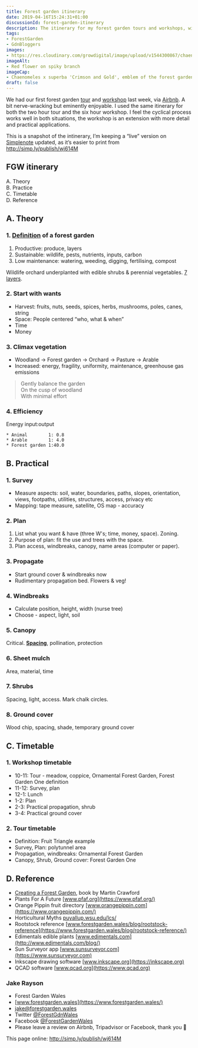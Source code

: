 ```yaml
---
title: Forest garden itinerary
date: 2019-04-16T15:24:31+01:00
discussionId: forest-garden-itinerary
description: The itinerary for my forest garden tours and workshops, with a link to a “live” page that will be kept up-to-date. 
tags: 
- ForestGarden
- GdnBloggers
images: 
- https://res.cloudinary.com/growdigital/image/upload/v1544300867/chaenomeles-41478572351.jpg
imageAlt: 
- Red flower on spiky branch
imageCap:
- Chaenomeles x superba 'Crimson and Gold', emblem of the forest garden
draft: false
---
```


We had our first forest garden [tour](/tour/) and [workshop](/workshop/) last week, via [Airbnb](https://www.airbnb.co.uk/users/show/233536194). A bit nerve-wracking but eminently enjoyable. I used the same itinerary for both the two hour tour and the six hour workshop. I feel the cyclical process works well in both situations, the workshop is an extension with more detail and practical applications.

This is a snapshot of the intinerary, I’m keeping a “live” version on [Simplenote](https://simplenote.com) updated, as it’s easier to print from <http://simp.ly/publish/wj614M>

## FGW itinerary

A. Theory  
B. Practice  
C. Timetable  
D. Reference

## A. Theory

### 1. [Definition](https://www.forestgarden.wales/blog/what-is-a-forest-garden/) of a forest garden

1. Productive: produce, layers
2. Sustainable: wildlife, pests, nutrients, inputs, carbon
3. Low maintenance: watering, weeding, digging, fertilising, compost

Wildlife orchard underplanted with edible shrubs & perennial vegetables. [7 layers](https://www.forestgarden.wales/blog/seven-layers-forest-garden/).

### 2. Start with wants

* Harvest: fruits, nuts, seeds, spices, herbs, mushrooms, poles, canes, string
* Space: People centered “who, what & when”
* Time
* Money

### 3. Climax vegetation

* Woodland -> Forest garden -> Orchard -> Pasture -> Arable
* Increased: energy, fragility, uniformity, maintenance, greenhouse gas emissions

> Gently balance the garden  
> On the cusp of woodland  
> With minimal effort  

### 4. Efficiency

Energy input:output
```
* Animal        1: 0.8
* Arable        1: 4.0
* Forest garden 1:40.0
```
<!--BREAK-->
## B. Practical

### 1. Survey

* Measure aspects: soil, water, boundaries, paths, slopes, orientation, views, footpaths, utilities, structures, access, privacy etc
* Mapping: tape measure, satellite, OS map - accuracy

### 2. Plan

1. List what you want & have (three W's; time, money, space). Zoning.
2. Purpose of plan: fit the use and trees with the space. 
3. Plan access, windbreaks, canopy, name areas (computer or paper).

### 3. Propagate

* Start ground cover & windbreaks now
* Rudimentary propagation bed. Flowers & veg!

### 4. Windbreaks

* Calculate position, height, width (nurse tree)
* Choose - aspect, light, soil

### 5. Canopy

Critical. **[Spacing](https://www.forestgarden.wales/blog/tree-spacing-forest-garden/)**, pollination, protection

### 6. Sheet mulch

Area, material, time

### 7. Shrubs

Spacing, light, access. Mark chalk circles.

### 8. Ground cover

Wood chip, spacing, shade, temporary ground cover

<!--BREAK-->
## C. Timetable

### 1. Workshop timetable

* 10-11: Tour - meadow, coppice, Ornamental Forest Garden, Forest Garden One definition
* 11-12: Survey, plan
* 12-1: Lunch
* 1-2: Plan
* 2-3: Practical propagation, shrub
* 3-4: Practical ground cover

### 2. Tour timetable

* Definition: Fruit Triangle example
* Survey, Plan: polytunnel area
* Propagation, windbreaks: Ornamental Forest Garden
* Canopy, Shrub, Ground cover: Forest Garden One

## D. Reference

* [Creating a Forest Garden](https://www.agroforestry.co.uk/product/creating-a-forest-garden-2/), book by Martin Crawford
* Plants For A Future [www.pfaf.org](https://www.pfaf.org/)
* Orange Pippin fruit directory [www.orangepippin.com](https://www.orangepippin.com/)
* Horticultural Myths [puyallup.wsu.edu/lcs/](https://puyallup.wsu.edu/lcs/)
* Rootstock reference [www.forestgarden.wales/blog/rootstock-reference](https://www.forestgarden.wales/blog/rootstock-reference/)
* Edimentals edible plants [www.edimentals.com](http://www.edimentals.com/blog/)
* Sun Surveyor app [www.sunsurveyor.com](https://www.sunsurveyor.com)
* Inkscape drawing software [www.inkscape.org](https://inkscape.org)
* QCAD software [www.qcad.org](https://www.qcad.org)

### Jake Rayson  

* Forest Garden Wales  
* [www.forestgarden.wales](https://www.forestgarden.wales/)
* <jake@forestgarden.wales>  
* Twitter [@ForestGdnWales](https://twitter.com/ForestGdnWales)  
* Facebook [@ForestGardenWales](https://facebook.com/ForestGardenWales)  
* Please leave a review on Airbnb, Tripadvisor or Facebook, thank you 🙂

This page online: <http://simp.ly/publish/wj614M>
